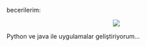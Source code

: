 
becerilerim:
<p align="center">
  <a href="https://skillicons.dev">
    <img src="https://skillicons.dev/icons?i=java,python" />
  </a>
</p>
Python ve java ile uygulamalar geliştiriyorum...
